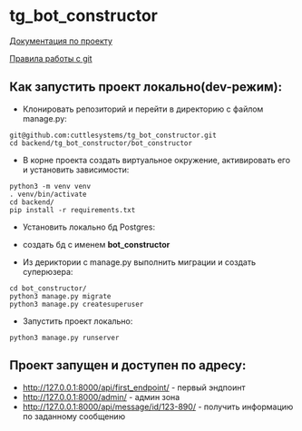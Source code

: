 # tg_bot_constructor

[Документация по проекту](./Docs/Index.md)

[Правила работы с git](./Docs/git_description.md)

## Как запустить проект локально(dev-режим):

- Клонировать репозиторий и перейти в директорию с файлом manage.py:

```
git@github.com:cuttlesystems/tg_bot_constructor.git
cd backend/tg_bot_constructor/bot_constructor
```

- В корне проекта создать виртуальное окружение, активировать его и установить зависимости:

```
python3 -m venv venv
. venv/bin/activate
cd backend/
pip install -r requirements.txt
```

- Установить локально бд Postgres:
- создать бд с именем **bot_constructor**

- Из дериктории с manage.py выполнить миграции и создать суперюзера:

```
cd bot_constructor/
python3 manage.py migrate
python3 manage.py createsuperuser
```

- Запустить проект локально:

```
python3 manage.py runserver
```
## Проект запущен и доступен по адресу:
- http://127.0.0.1:8000/api/first_endpoint/ - первый эндпоинт
- http://127.0.0.1:8000/admin/ - админ зона
- http://127.0.0.1:8000/api/message/id/123-890/ - получить информацию по заданному 
сообщению
